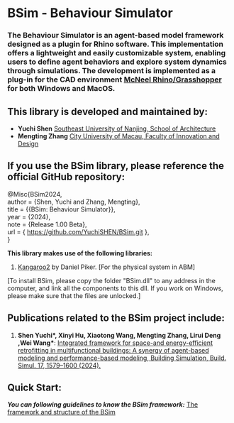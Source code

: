 # BSim - Behaviour Simulator

### The Behaviour Simulator is an agent-based model framework designed as a plugin for Rhino software. This implementation offers a lightweight and easily customizable system, enabling users to define agent behaviors and explore system dynamics through simulations. The development is implemented as a plug-in for the CAD environment [McNeel Rhino/Grasshopper](https://www.rhino3d.com/) for both Windows and MacOS.

## This library is developed and maintained by:
- __Yuchi Shen__ [Southeast University of Nanjing, School of Architecture](http://arch.seu.edu.cn/jz_en/main.htm)
- __Mengting Zhang__ [City University of Macau, Faculty of Innovation and Design](https://fiad.cityu.edu.mo/)

## If you use the BSim library, please reference the official GitHub repository:

  @Misc{BSim2024, <br>
  author = {Shen, Yuchi and Zhang, Mengting}, <br>
  title = {{BSim: Behaviour Simulator}}, <br>
  year = {2024}, <br>
  note = {Release 1.00 Beta}, <br>
  url = { https://github.com/YuchiSHEN/BSim.git }, <br>
  }
  
**This library makes use of the following libraries:**
1. [Kangaroo2](https://www.rhino3d.com/) by Daniel Piker. [For the physical system in ABM]
  
[To install  BSim, please copy the folder "BSim.dll" to any address in the computer, and link all the components to this dll. If you work on Windows, please make sure that the files are unlocked.]

## Publications related to the BSim project include:
1. __Shen Yuchi*, Xinyi Hu, Xiaotong Wang, Mengting Zhang, Lirui Deng ,Wei Wang*__: [Integrated framework for space-and energy-efficient retrofitting in multifunctional buildings: A synergy of agent-based modeling and performance-based modeling, Building Simulation, Build. Simul. 17, 1579–1600 (2024).](https://doi.org/10.1007/s12273-024-1148-z) 

## Quick Start:
***You can following guidelines to know the BSim framework:***
[The framework and structure of the BSim](/manual/Framework.md)

